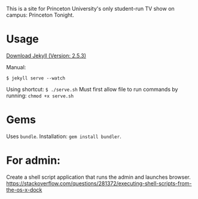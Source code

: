 This is a site for Princeton University's only student-run TV show on campus: Princeton Tonight.

# Usage
[Download Jekyll (Version: 2.5.3)](https://jekyllrb.com/docs/installation/)

Manual:
```
$ jekyll serve --watch
```

Using shortcut:
`$ ./serve.sh`
Must first allow file to run commands by running: `chmod +x serve.sh`

# Gems
Uses `bundle`. Installation: `gem install bundler`.

# For admin:
Create a shell script application that runs the admin and launches browser.  
https://stackoverflow.com/questions/281372/executing-shell-scripts-from-the-os-x-dock

